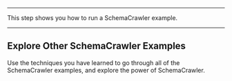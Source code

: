 -----

This step shows you how to run a SchemaCrawler example.

-----

## Explore Other SchemaCrawler Examples

Use the techniques you have learned to go through all of the SchemaCrawler examples, and explore the power of SchemaCrawler.
